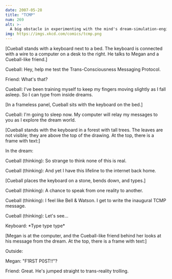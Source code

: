 ```yaml
---
date: 2007-05-28
title: "TCMP"
num: 269
alt: >-
  A big obstacle in experimenting with the mind's dream-simulation-engine is holding onto the details as you wake up. With TCMP you can bring back any information you want.
img: https://imgs.xkcd.com/comics/tcmp.png
---
```

[Cueball stands with a keyboard next to a bed. The keyboard is connected with a wire to a computer on a desk to the right. He talks to Megan and a Cueball-like friend.]

Cueball: Hey, help me test the Trans-Consciousness Messaging Protocol.

Friend: What's that?

Cueball: I've been training myself to keep my fingers moving slightly as I fall asleep. So I can type from inside dreams.

[In a frameless panel, Cueball sits with the keyboard on the bed.]

Cueball: I'm going to sleep now. My computer will relay my messages to you as I explore the dream world.

[Cueball stands with the keyboard in a forest with tall trees. The leaves are not visible; they are above the top of the drawing. At the top, there is a frame with text:]

In the dream:

Cueball (thinking): So strange to think none of this is real.

Cueball (thinking): And yet I have this lifeline to the internet back home.

[Cueball places the keyboard on a stone, bends down, and types.]

Cueball (thinking): A chance to speak from one reality to another.

Cueball (thinking): I feel like Bell & Watson. I get to write the inaugural TCMP message.

Cueball (thinking): Let's see...

Keyboard: \*Type type type\*

[Megan is at the computer, and the Cueball-like friend behind her looks at his message from the dream. At the top, there is a frame with text:]

Outside:

Megan: "F1RST P0ST!!"?

Friend: Great. He's jumped straight to trans-reality trolling.